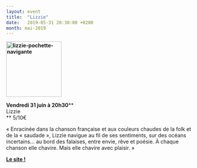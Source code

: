 ```yaml
---
layout: event
title:  "Lizzie"
date:   2019-05-31 20:30:00 +0200
month: mai-2019
---
```

**<img class=" size-thumbnail wp-image-5832 alignleft" src="http://localhost/wpagendarts/wp-content/uploads/2019/01/lizzie-pochette-navigante.jpg?w=150" alt="lizzie-pochette-navigante" width="150" height="150" srcset="http://localhost/wpagendarts/wp-content/uploads/2019/01/lizzie-pochette-navigante.jpg 700w, http://localhost/wpagendarts/wp-content/uploads/2019/01/lizzie-pochette-navigante-300x300.jpg 300w, http://localhost/wpagendarts/wp-content/uploads/2019/01/lizzie-pochette-navigante-150x150.jpg 150w" sizes="(max-width: 150px) 100vw, 150px" />**<b style="color:var(--color-neutral-600);"></b>

<b style="color:var(--color-neutral-600);">Vendredi 31 juin à 20h30</b>**  
Lizzie  
** <span style="font-weight:400;">5/10€</span>

<span style="font-weight:400;">« Enracinée dans la chanson française et aux couleurs chaudes de la folk et de la « saudade », Lizzie navigue au fil de ses sentiments, sur des océans incertains... au bord des falaises, entre envie, rêve et poésie. À chaque chanson elle chavire. Mais elle chavire avec plaisir. »</span>

**[Le site !](http://www.folk-lizzie.com)**